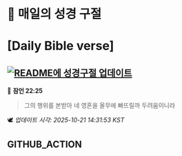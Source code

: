 # 🙏 매일의 성경 구절
# [Daily Bible verse]
## [![README에 성경구절 업데이트](https://github.com/DONGSUKA/first_test/actions/workflows/update-readme-bible.yml/badge.svg)](https://github.com/DONGSUKA/first_test/actions/workflows/update-readme-bible.yml)
<!-- START_BIBLE_VERSE -->
📖 **잠언 22:25**
> 그의 행위를 본받아 네 영혼을 올무에 빠뜨릴까 두려움이니라

🕊️ _업데이트 시각: 2025-10-21 14:31:53 KST_
  <!-- END_BIBLE_VERSE -->
## GITHUB_ACTION
